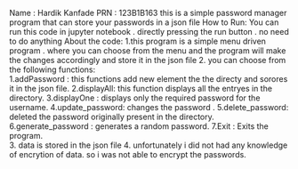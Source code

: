 Name : Hardik Kanfade
PRN : 123B1B163
this is a simple password manager program that can store your passwords in a  json file
How to Run:
  You can run this code in jupyter notebook . directly pressing the run button . no need to do anything
About the code:
  1.this program is a simple menu driven program . where you  can choose from the menu and the program will make the changes accordingly and store it in the json file
  2. you can choose from the following functions:                                
        1.addPassword : this functions add new element the the directy and sorores it in the json file.
        2.displayAll: this function displays all the entryes in the directory.
        3.displayOne : displays only the required password for the username.
        4.update_password: changes the password .
        5.delete_password: deleted the password originally present in the directory.
        6.generate_password : generates a random password.
        7.Exit : Exits the program.              
3. data is stored in the json file 
4. unfortunately  i did not had any knowledge of encrytion of data. so i was not able to encrypt the passwords. 
